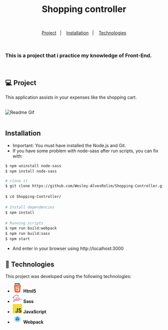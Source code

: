  <h1 align="center"><strong>Shopping controller</strong></h1>

<br>
<p align="center">
  <a href="#-project">Project</a>&nbsp;&nbsp;&nbsp;|&nbsp;&nbsp;&nbsp;
  <a href="#installation">Installation</a>&nbsp;&nbsp;&nbsp;|&nbsp;&nbsp;&nbsp;
  <a href="#-technologies">Technologies</a>
</p>

<br>

### This is a project that i practice my knowledge of Front-End.

<br>

## 💻 Project


<p>This application assists in your expenses like the shopping cart.</p>

<br>
<img src="./assets/my readme.gif" alt="Readme Gif">
<br>
<br>


## Installation

- Important: You must have installed the Node.js and Git. 
- If you have some problem with node-sass after run scripts, you can fix with:
```bash
$ npm uninstall node-sass
$ npm install node-sass
```


```bash
# clone it
$ git clone https://github.com/Wesley-AlvesRolim/Shopping-Controller.git

$ cd Shopping-Controller/

# Install dependencies
$ npm install

# Running scripts
$ npm run build:webpack
$ npm run build:sass
$ npm start
```
- And enter in your browser using http://localhost:3000


## 🚀 Technologies

This project was developed using the following technologies:

- <img height="30" src="https://raw.githubusercontent.com/github/explore/80688e429a7d4ef2fca1e82350fe8e3517d3494d/topics/html/html.png"> **Html5**
- <img height="30" src="https://raw.githubusercontent.com/github/explore/80688e429a7d4ef2fca1e82350fe8e3517d3494d/topics/sass/sass.png"> **Sass**
- <img height="30" src="https://raw.githubusercontent.com/github/explore/80688e429a7d4ef2fca1e82350fe8e3517d3494d/topics/javascript/javascript.png">  **JavaScript**
- <img height="30" src="https://raw.githubusercontent.com/github/explore/80688e429a7d4ef2fca1e82350fe8e3517d3494d/topics/webpack/webpack.png">  **Webpack**
